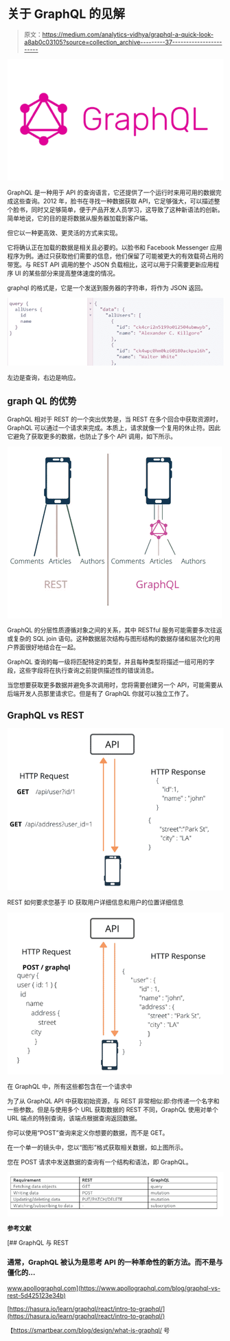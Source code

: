 # 关于 GraphQL 的见解

> 原文：<https://medium.com/analytics-vidhya/graphql-a-quick-look-a8ab0c03105?source=collection_archive---------37----------------------->

![](img/a11af249b688c8486fae1b1bec3fb8fd.png)

GraphQL 是一种用于 API 的查询语言，它还提供了一个运行时来用可用的数据完成这些查询。2012 年，脸书在寻找一种数据获取 API，它足够强大，可以描述整个脸书，同时又足够简单，便于产品开发人员学习，这导致了这种新语法的创新。简单地说，它的目的是将数据从服务器加载到客户端。

但它以一种更高效、更灵活的方式来实现。

它将确认正在加载的数据是相关且必要的。以脸书和 Facebook Messenger 应用程序为例。通过只获取他们需要的信息，他们保留了可能被更大的有效载荷占用的带宽。与 REST API 调用的整个 JSON 负载相比，这可以用于只需要更新应用程序 UI 的某些部分来提高整体速度的情况。

graphql 的格式是，它是一个发送到服务器的字符串，将作为 JSON 返回。

![](img/e97abf9bc4f64d2e9fa54c89560c38a5.png)

左边是查询，右边是响应。

## **graph QL 的优势**

GraphQL 相对于 REST 的一个突出优势是，当 REST 在多个回合中获取资源时，GraphQL 可以通过一个请求来完成。本质上，请求就像一个复用的休止符。因此它避免了获取更多的数据，也防止了多个 API 调用，如下所示。

![](img/410118efa8cd777e6b54f45a5863fe6d.png)

GraphQL 的分层性质遵循对象之间的关系，其中 RESTful 服务可能需要多次往返或复杂的 SQL join 语句。这种数据层次结构与图形结构的数据存储和层次化的用户界面很好地结合在一起。

GraphQL 查询的每一级将匹配特定的类型，并且每种类型将描述一组可用的字段，这些字段将在执行查询之前提供描述性的错误消息。

当您想要获取更多数据并避免多次调用时，您将需要创建另一个 API，可能需要从后端开发人员那里请求它。但是有了 GraphQL 你就可以独立工作了。

## **GraphQL vs REST**

![](img/3baf20f9529b126c8cd46ccae8021b67.png)

REST 如何要求您基于 ID 获取用户详细信息和用户的位置详细信息

![](img/1883920e5684f82a3f3f47a5b0b5ac57.png)

在 GraphQL 中，所有这些都包含在一个请求中

为了从 GraphQL API 中获取初始资源，与 REST 非常相似:即:你传递一个名字和一些参数。但是与使用多个 URL 获取数据的 REST 不同，GraphQL 使用对单个 URL 端点的特别查询，该端点根据查询返回数据。

你可以使用“POST”查询来定义你想要的数据，而不是 GET。

在一个单一的镜头中，您以“图形”格式获取相关数据，如上图所示。

您在 POST 请求中发送数据的查询有一个结构和语法，即 GraphQL。

![](img/005387f359b1cfe7a336dc70fb4b8f93.png)

**参考文献**

[](https://www.apollographql.com/blog/graphql-vs-rest-5d425123e34b) [## GraphQL 与 REST

### 通常，GraphQL 被认为是思考 API 的一种革命性的新方法。而不是与僵化的…

www.apollographql.com](https://www.apollographql.com/blog/graphql-vs-rest-5d425123e34b) 

[https://hasura.io/learn/graphql/react/intro-to-graphql/](https://hasura.io/learn/graphql/react/intro-to-graphql/)

【https://smartbear.com/blog/design/what-is-graphql/ 号